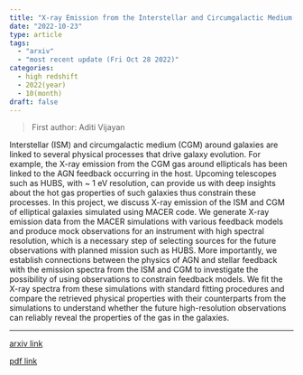 ```yaml
---
title: "X-ray Emission from the Interstellar and Circumgalactic Medium of Elliptical Galaxies based on MACER simulations"
date: "2022-10-23"
type: article
tags:
  - "arxiv"
  - "most recent update (Fri Oct 28 2022)"
categories:
  - high redshift
  - 2022(year)
  - 10(month)
draft: false
---
```


> First author: Aditi Vijayan

 Interstellar (ISM) and circumgalactic medium (CGM) around galaxies are linked
to several physical processes that drive galaxy evolution. For example, the
X-ray emission from the CGM gas around ellipticals has been linked to the AGN
feedback occurring in the host. Upcoming telescopes such as HUBS, with ~ 1 eV
resolution, can provide us with deep insights about the hot gas properties of
such galaxies thus constrain these processes. In this project, we discuss X-ray
emission of the ISM and CGM of elliptical galaxies simulated using MACER code.
We generate X-ray emission data from the MACER simulations with various
feedback models and produce mock observations for an instrument with high
spectral resolution, which is a necessary step of selecting sources for the
future observations with planned mission such as HUBS. More importantly, we
establish connections between the physics of AGN and stellar feedback with the
emission spectra from the ISM and CGM to investigate the possibility of using
observations to constrain feedback models. We fit the X-ray spectra from these
simulations with standard fitting procedures and compare the retrieved physical
properties with their counterparts from the simulations to understand whether
the future high-resolution observations can reliably reveal the properties of
the gas in the galaxies.

---
[arxiv link](http://arxiv.org/abs/2210.12886v1)

[pdf link](http://arxiv.org/pdf/2210.12886v1)